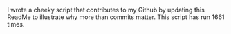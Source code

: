 I wrote a cheeky script that contributes to my Github by updating this ReadMe to illustrate why more than commits matter. This script has run 1661 times.